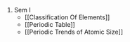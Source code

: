 1. Sem I
	- [[Classification Of Elements]]
	- [[Periodic Table]]
	- [[Periodic Trends of Atomic Size]]